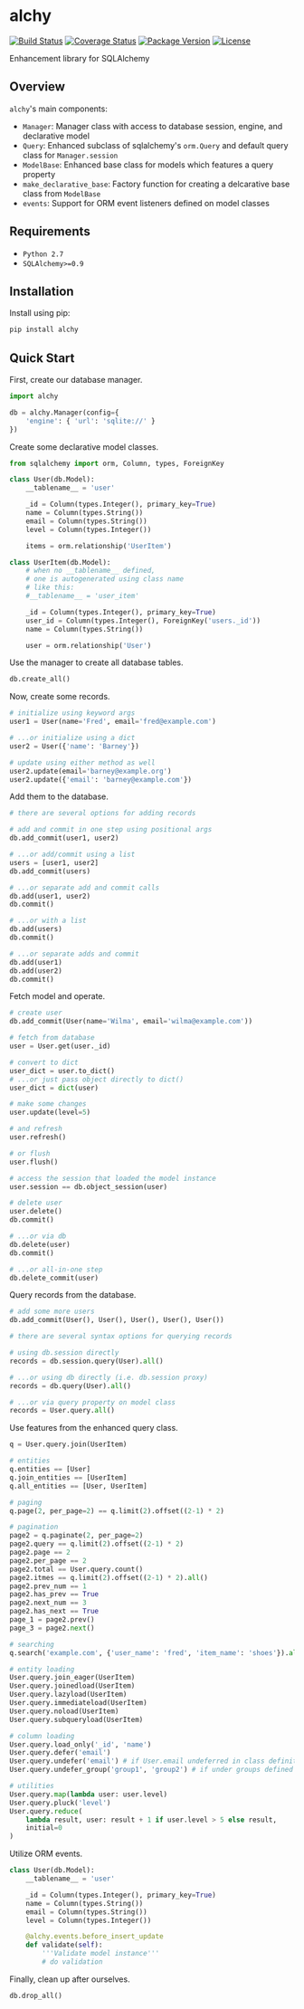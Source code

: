# alchy

[![Build Status](https://travis-ci.org/dgilland/alchy.png?branch=master)](https://travis-ci.org/dgilland/alchy)
[![Coverage Status](https://coveralls.io/repos/dgilland/alchy/badge.png?branch=master)](https://coveralls.io/r/dgilland/alchy)
[![Package Version](https://pypip.in/v/alchy/badge.png)](https://pypi.python.org/pypi/alchy/)
[![License](https://pypip.in/license/alchy/badge.png)](https://pypi.python.org/pypi/alchy/)

Enhancement library for SQLAlchemy

## Overview

`alchy`'s main components:

- `Manager`: Manager class with access to database session, engine, and declarative model
- `Query`: Enhanced subclass of sqlalchemy's `orm.Query` and default query class for `Manager.session`
- `ModelBase`: Enhanced base class for models which features a query property
- `make_declarative_base`: Factory function for creating a delcarative base class from `ModelBase`
- `events`: Support for ORM event listeners defined on model classes

## Requirements

- `Python 2.7`
- `SQLAlchemy>=0.9`

## Installation

Install using pip:

```bash
pip install alchy
```

## Quick Start

First, create our database manager.

```python
import alchy

db = alchy.Manager(config={
    'engine': { 'url': 'sqlite://' }
})
```

Create some declarative model classes.

```python
from sqlalchemy import orm, Column, types, ForeignKey

class User(db.Model):
    __tablename__ = 'user'

    _id = Column(types.Integer(), primary_key=True)
    name = Column(types.String())
    email = Column(types.String())
    level = Column(types.Integer())

    items = orm.relationship('UserItem')

class UserItem(db.Model):
    # when no __tablename__ defined,
    # one is autogenerated using class name
    # like this:
    #__tablename__ = 'user_item'

    _id = Column(types.Integer(), primary_key=True)
    user_id = Column(types.Integer(), ForeignKey('users._id'))
    name = Column(types.String())

    user = orm.relationship('User')
```

Use the manager to create all database tables.

```python
db.create_all()
```

Now, create some records.

```python
# initialize using keyword args
user1 = User(name='Fred', email='fred@example.com')

# ...or initialize using a dict
user2 = User({'name': 'Barney'})

# update using either method as well
user2.update(email='barney@example.org')
user2.update({'email': 'barney@example.com'})
```

Add them to the database.

```python
# there are several options for adding records

# add and commit in one step using positional args
db.add_commit(user1, user2)

# ...or add/commit using a list
users = [user1, user2]
db.add_commit(users)

# ...or separate add and commit calls
db.add(user1, user2)
db.commit()

# ...or with a list
db.add(users)
db.commit()

# ...or separate adds and commit
db.add(user1)
db.add(user2)
db.commit()
```

Fetch model and operate.

```python
# create user
db.add_commit(User(name='Wilma', email='wilma@example.com'))

# fetch from database
user = User.get(user._id)

# convert to dict
user_dict = user.to_dict()
# ...or just pass object directly to dict()
user_dict = dict(user)

# make some changes
user.update(level=5)

# and refresh
user.refresh()

# or flush
user.flush()

# access the session that loaded the model instance
user.session == db.object_session(user)

# delete user
user.delete()
db.commit()

# ...or via db
db.delete(user)
db.commit()

# ...or all-in-one step
db.delete_commit(user)
```

Query records from the database.

```python
# add some more users
db.add_commit(User(), User(), User(), User(), User())

# there are several syntax options for querying records

# using db.session directly
records = db.session.query(User).all()

# ...or using db directly (i.e. db.session proxy)
records = db.query(User).all()

# ...or via query property on model class
records = User.query.all()
```

Use features from the enhanced query class.

```python
q = User.query.join(UserItem)

# entities
q.entities == [User]
q.join_entities == [UserItem]
q.all_entities == [User, UserItem]

# paging
q.page(2, per_page=2) == q.limit(2).offset((2-1) * 2)

# pagination
page2 = q.paginate(2, per_page=2)
page2.query == q.limit(2).offset((2-1) * 2)
page2.page == 2
page2.per_page == 2
page2.total == User.query.count()
page2.itmes == q.limit(2).offset((2-1) * 2).all()
page2.prev_num == 1
page2.has_prev == True
page2.next_num == 3
page2.has_next == True
page_1 = page2.prev()
page_3 = page2.next()

# searching
q.search('example.com', {'user_name': 'fred', 'item_name': 'shoes'}).all()

# entity loading
User.query.join_eager(UserItem)
User.query.joinedload(UserItem)
User.query.lazyload(UserItem)
User.query.immediateload(UserItem)
User.query.noload(UserItem)
User.query.subqueryload(UserItem)

# column loading
User.query.load_only('_id', 'name')
User.query.defer('email')
User.query.undefer('email') # if User.email undeferred in class definition
User.query.undefer_group('group1', 'group2') # if under groups defined in class

# utilities
User.query.map(lambda user: user.level)
User.query.pluck('level')
User.query.reduce(
    lambda result, user: result + 1 if user.level > 5 else result,
    initial=0
)
```

Utilize ORM events.

```python
class User(db.Model):
    __tablename__ = 'user'

    _id = Column(types.Integer(), primary_key=True)
    name = Column(types.String())
    email = Column(types.String())
    level = Column(types.Integer())

    @alchy.events.before_insert_update
    def validate(self):
        '''Validate model instance'''
        # do validation
```

Finally, clean up after ourselves.

```python
db.drop_all()
```

